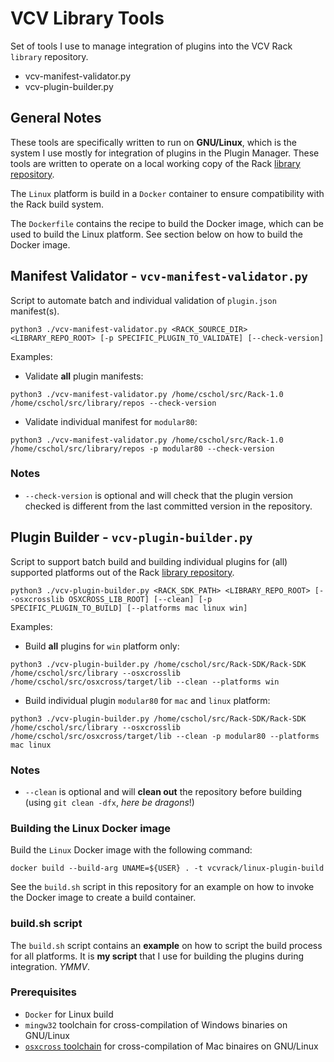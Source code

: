 # VCV Library Tools

Set of tools I use to manage integration of plugins into the VCV Rack `library` repository.

- vcv-manifest-validator.py
- vcv-plugin-builder.py

## General Notes

These tools are specifically written to run on **GNU/Linux**, which is the system I use mostly for integration of plugins in the Plugin Manager.
These tools are written to operate on a local working copy of the Rack [library repository](https://github.com/VCVRack/library).

The `Linux` platform is build in a `Docker` container to ensure compatibility with the Rack build system.

The `Dockerfile` contains the recipe to build the Docker image, which can be used to build the Linux platform.
See section below on how to build the Docker image.

## Manifest Validator - `vcv-manifest-validator.py`

Script to automate batch and individual validation of `plugin.json` manifest(s).

```
python3 ./vcv-manifest-validator.py <RACK_SOURCE_DIR> <LIBRARY_REPO_ROOT> [-p SPECIFIC_PLUGIN_TO_VALIDATE] [--check-version]
```

Examples:

- Validate **all** plugin manifests:

```
python3 ./vcv-manifest-validator.py /home/cschol/src/Rack-1.0 /home/cschol/src/library/repos --check-version
```

- Validate individual manifest for `modular80`:

```
python3 ./vcv-manifest-validator.py /home/cschol/src/Rack-1.0 /home/cschol/src/library/repos -p modular80 --check-version
```

### Notes

- `--check-version` is optional and will check that the plugin version checked is different from the last committed version in the repository.


## Plugin Builder - `vcv-plugin-builder.py`

Script to support batch build and building individual plugins for (all) supported platforms out of the Rack [library repository](https://github.com/VCVRack/library).

```
python3 ./vcv-plugin-builder.py <RACK_SDK_PATH> <LIBRARY_REPO_ROOT> [--osxcrosslib OSXCROSS_LIB_ROOT] [--clean] [-p SPECIFIC_PLUGIN_TO_BUILD] [--platforms mac linux win]
```

Examples:

- Build **all** plugins for `win` platform only:

```
python3 ./vcv-plugin-builder.py /home/cschol/src/Rack-SDK/Rack-SDK /home/cschol/src/library --osxcrosslib /home/cschol/src/osxcross/target/lib --clean --platforms win
```

- Build individual plugin `modular80` for `mac` and `linux` platform:

```
python3 ./vcv-plugin-builder.py /home/cschol/src/Rack-SDK/Rack-SDK /home/cschol/src/library --osxcrosslib /home/cschol/src/osxcross/target/lib --clean -p modular80 --platforms mac linux
```

### Notes

- `--clean` is optional and will **clean out** the repository before building (using `git clean -dfx`, *here be dragons*!)

### Building the Linux Docker image

Build the `Linux` Docker image with the following command:

```
docker build --build-arg UNAME=${USER} . -t vcvrack/linux-plugin-build
```

See the `build.sh` script in this repository for an example on how to invoke the Docker image to create a build container.

### build.sh script

The `build.sh` script contains an **example** on how to script the build process for all platforms.
It is **my script** that I use for building the plugins during integration. *YMMV*.

### Prerequisites

- `Docker` for Linux build
- `mingw32` toolchain for cross-compilation of Windows binaries on GNU/Linux
- [`osxcross` toolchain](https://github.com/tpoechtrager/osxcross) for cross-compilation of Mac binaires on GNU/Linux

